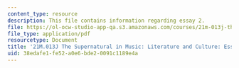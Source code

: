 ```yaml
---
content_type: resource
description: This file contains information regarding essay 2.
file: https://ol-ocw-studio-app-qa.s3.amazonaws.com/courses/21m-013j-the-supernatural-in-music-literature-and-culture-fall-2013/38edafe1fe52a0e6bde20091c1189e4a_MIT21M_013JF13_Essay_2.pdf
file_type: application/pdf
resourcetype: Document
title: '21M.013J The Supernatural in Music: Literature and Culture: Essay 2'
uid: 38edafe1-fe52-a0e6-bde2-0091c1189e4a
---
```

